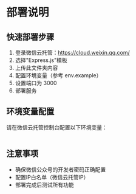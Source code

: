 # 部署说明

## 快速部署步骤

1. 登录微信云托管：https://cloud.weixin.qq.com/
2. 选择"Express.js"模板
3. 上传此文件夹内容
4. 配置环境变量（参考 env.example）
5. 设置端口为 3000
6. 部署服务

## 环境变量配置

请在微信云托管控制台配置以下环境变量：

```bash

```

## 注意事项

- 确保微信公众号的开发者密码正确配置
- 配置IP白名单（微信云托管IP）
- 部署完成后测试所有功能
